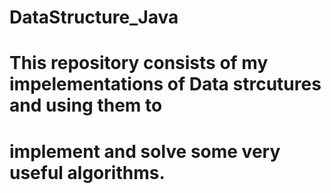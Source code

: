 # DataStructure_Java

# This repository consists of my impelementations of Data strcutures and using them to
# implement and solve some very useful algorithms. 
